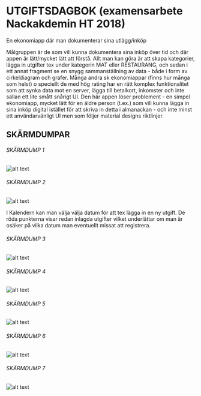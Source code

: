 # UTGIFTSDAGBOK (examensarbete Nackakdemin HT 2018)

En ekonomiapp där man dokumenterar sina utlägg/inköp

Målgruppen är de som vill kunna dokumentera sina inköp över tid och där appen är lätt/mycket lätt att förstå. Allt man kan göra är att skapa kategorier, lägga in utgifter tex under kategorin MAT eller RESTAURANG, och sedan i ett annat fragment se en snygg sammanställning av data - både i form av cirkeldiagram och grafer. Många andra sk ekonomiappar (finns hur många som helst) o speciellt de med hög rating har en rätt komplex funktionalitet som att synka data mot en server, lägga till betalkort, inkomster och inte sällan ett lite smått snårigt UI. Den här appen löser problement - en simpel ekonomiapp, mycket lätt för en äldre person (t.ex.) som vill kunna lägga in sina inköp digital istället för att skriva in detta i almanackan - och inte minst ett användarvänligt UI men som följer material designs riktlinjer.

## SKÄRMDUMPAR

###### SKÄRMDUMP 1

![alt text](http://fininfo.se/images_/exjobb_app/exjobb_img1.jpg)


###### SKÄRMDUMP 2

![alt text](http://fininfo.se/images_/exjobb_app/exjobb_img2.jpg)

I Kalendern kan man välja välja datum för att tex lägga in en ny utgift. De röda punkterna visar redan inlagda utgifter vilket underlättar om man är osäker på vilka datum man eventuellt missat att registrera.


###### SKÄRMDUMP 3

![alt text](http://fininfo.se/images_/exjobb_app/exjobb_img3.jpg)


###### SKÄRMDUMP 4

![alt text](http://fininfo.se/images_/exjobb_app/exjobb_img4.jpg)


###### SKÄRMDUMP 5

![alt text](http://fininfo.se/images_/exjobb_app/exjobb_img5.jpg)


###### SKÄRMDUMP 6

![alt text](http://fininfo.se/images_/exjobb_app/exjobb_img6.jpg)


###### SKÄRMDUMP 7

![alt text](http://fininfo.se/images_/exjobb_app/exjobb_img7.jpg)


